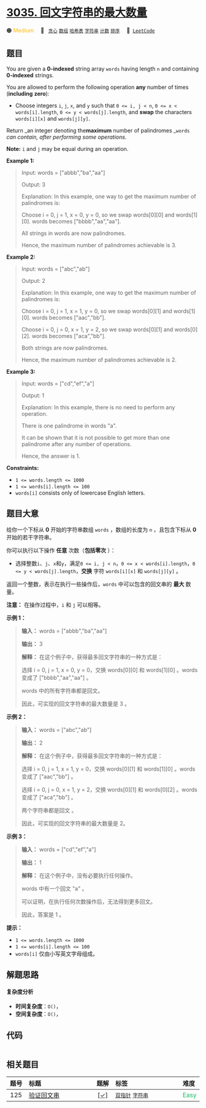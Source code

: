 # [3035. 回文字符串的最大数量](https://leetcode.com/problems/maximum-palindromes-after-operations)

🟠 <font color=#ffb800>Medium</font>&emsp; 🔖&ensp; [`贪心`](/leetcode/outline/tag/greedy.md) [`数组`](/leetcode/outline/tag/array.md) [`哈希表`](/leetcode/outline/tag/hash-table.md) [`字符串`](/leetcode/outline/tag/string.md) [`计数`](/leetcode/outline/tag/counting.md) [`排序`](/leetcode/outline/tag/sorting.md)&emsp; 🔗&ensp;[`LeetCode`](https://leetcode.com/problems/maximum-palindromes-after-operations)

## 题目

You are given a **0-indexed** string array `words` having length `n` and
containing **0-indexed** strings.

You are allowed to perform the following operation **any** number of times
(**including** **zero**):

  * Choose integers `i`, `j`, `x`, and `y` such that `0 <= i, j < n`, `0 <= x < words[i].length`, `0 <= y < words[j].length`, and **swap** the characters `words[i][x]` and `words[j][y]`.

Return _an integer denoting the**maximum** number of palindromes _`words` _can
contain, after performing some operations._

**Note:** `i` and `j` may be equal during an operation.



**Example 1:**

> Input: words = ["abbb","ba","aa"]
> 
> Output: 3
> 
> Explanation: In this example, one way to get the maximum number of palindromes is:
> 
> Choose i = 0, j = 1, x = 0, y = 0, so we swap words[0][0] and words[1][0]. words becomes ["bbbb","aa","aa"].
> 
> All strings in words are now palindromes.
> 
> Hence, the maximum number of palindromes achievable is 3.

**Example 2:**

> Input: words = ["abc","ab"]
> 
> Output: 2
> 
> Explanation: In this example, one way to get the maximum number of palindromes is: 
> 
> Choose i = 0, j = 1, x = 1, y = 0, so we swap words[0][1] and words[1][0]. words becomes ["aac","bb"].
> 
> Choose i = 0, j = 0, x = 1, y = 2, so we swap words[0][1] and words[0][2]. words becomes ["aca","bb"].
> 
> Both strings are now palindromes.
> 
> Hence, the maximum number of palindromes achievable is 2.

**Example 3:**

> Input: words = ["cd","ef","a"]
> 
> Output: 1
> 
> Explanation: In this example, there is no need to perform any operation.
> 
> There is one palindrome in words "a".
> 
> It can be shown that it is not possible to get more than one palindrome after any number of operations.
> 
> Hence, the answer is 1.



**Constraints:**

  * `1 <= words.length <= 1000`
  * `1 <= words[i].length <= 100`
  * `words[i]` consists only of lowercase English letters.


## 题目大意

给你一个下标从 **0** 开始的字符串数组 `words` ，数组的长度为 `n` ，且包含下标从 **0** 开始的若干字符串。

你可以执行以下操作 **任意** 次数（**包括零次** ）：

  * 选择整数`i`、`j`、`x`和`y`，满足`0 <= i, j < n`，`0 <= x < words[i].length`，`0 <= y < words[j].length`，**交换** 字符 `words[i][x]` 和 `words[j][y]` 。

返回一个整数，表示在执行一些操作后，`words` 中可以包含的回文串的 **最大** 数量。

**注意：** 在操作过程中，`i` 和 `j` 可以相等。



**示例 1：**

> 
> 
> 
> 
> 
> **输入：** words = ["abbb","ba","aa"]
> 
> **输出：** 3
> 
> **解释：** 在这个例子中，获得最多回文字符串的一种方式是：
> 
> 选择 i = 0, j = 1, x = 0, y = 0，交换 words[0][0] 和 words[1][0] 。words 变成了 ["bbbb","aa","aa"] 。
> 
> words 中的所有字符串都是回文。
> 
> 因此，可实现的回文字符串的最大数量是 3 。
> 
> 

**示例 2：**

> 
> 
> 
> 
> 
> **输入：** words = ["abc","ab"]
> 
> **输出：** 2
> 
> **解释：** 在这个例子中，获得最多回文字符串的一种方式是： 
> 
> 选择 i = 0, j = 1, x = 1, y = 0，交换 words[0][1] 和 words[1][0] 。words 变成了 ["aac","bb"] 。
> 
> 选择 i = 0, j = 0, x = 1, y = 2，交换 words[0][1] 和 words[0][2] 。words 变成了 ["aca","bb"] 。
> 
> 两个字符串都是回文 。
> 
> 因此，可实现的回文字符串的最大数量是 2。
> 
> 

**示例 3：**

> 
> 
> 
> 
> 
> **输入：** words = ["cd","ef","a"]
> 
> **输出：** 1
> 
> **解释：** 在这个例子中，没有必要执行任何操作。
> 
> words 中有一个回文 "a" 。
> 
> 可以证明，在执行任何次数操作后，无法得到更多回文。
> 
> 因此，答案是 1 。
> 
> 



**提示：**

  * `1 <= words.length <= 1000`
  * `1 <= words[i].length <= 100`
  * `words[i]` 仅由小写英文字母组成。


## 解题思路

#### 复杂度分析

- **时间复杂度**：`O()`，
- **空间复杂度**：`O()`，

## 代码

```javascript

```

## 相关题目

<!-- prettier-ignore -->
| 题号 | 标题 | 题解 | 标签 | 难度 |
| :------: | :------ | :------: | :------ | :------ |
| 125 | [验证回文串](https://leetcode.com/problems/valid-palindrome) | [[✓]](/leetcode/problem/0125.md) |  [`双指针`](/leetcode/outline/tag/two-pointers.md) [`字符串`](/leetcode/outline/tag/string.md) | <font color=#15bd66>Easy</font> |

<style>
.blue {
    background-color: #096dd9;
    padding: 0.25rem 0.5rem;
    margin: 0;
    font-size: 0.85em;
    border-radius: 3px;
    color: white;
    font-weight: 500;
}
table th:first-of-type { width: 10%; }
table th:nth-of-type(2) { width: 35%; }
table th:nth-of-type(3) { width: 10%; }
table th:nth-of-type(4) { width: 35%; }
table th:nth-of-type(5) { width: 10%; }
</style>
